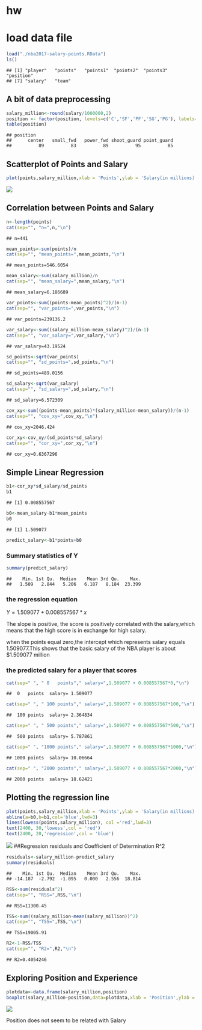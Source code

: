 hw
================

load data file
==============

``` r
load("./nba2017-salary-points.RData")
ls()
```

    ## [1] "player"   "points"   "points1"  "points2"  "points3"  "position"
    ## [7] "salary"   "team"

A bit of data preprocessing
---------------------------

``` r
salary_million<-round(salary/1000000,2)
position <- factor(position, levels=c('C','SF','PF','SG','PG'), labels=c( 'center','small_fwd','power_fwd','shoot_guard','point_guard'))
table(position)
```

    ## position
    ##      center   small_fwd   power_fwd shoot_guard point_guard 
    ##          89          83          89          95          85

Scatterplot of Points and Salary
--------------------------------

``` r
plot(points,salary_million,xlab = 'Points',ylab = 'Salary(in millions)',main = "Scatterplot of Points and Salary",cex=1,pch=19,col='coral')
```

![](hw01-first-last_files/figure-markdown_github-ascii_identifiers/unnamed-chunk-3-1.png)

Correlation between Points and Salary
-------------------------------------

``` r
n<-length(points)
cat(sep="", "n=",n,"\n")
```

    ## n=441

``` r
mean_points<-sum(points)/n
cat(sep="", "mean_points=",mean_points,"\n")
```

    ## mean_points=546.6054

``` r
mean_salary<-sum(salary_million)/n
cat(sep="", "mean_salary=",mean_salary,"\n")
```

    ## mean_salary=6.186689

``` r
var_points<-sum((points-mean_points)^2)/(n-1)
cat(sep="", "var_points=",var_points,"\n")
```

    ## var_points=239136.2

``` r
var_salary<-sum((salary_million-mean_salary)^2)/(n-1)
cat(sep="", "var_salary=",var_salary,"\n")
```

    ## var_salary=43.19524

``` r
sd_points<-sqrt(var_points)
cat(sep="", "sd_points=",sd_points,"\n")
```

    ## sd_points=489.0156

``` r
sd_salary<-sqrt(var_salary)
cat(sep="", "sd_salary=",sd_salary,"\n")
```

    ## sd_salary=6.572309

``` r
cov_xy<-sum((points-mean_points)*(salary_million-mean_salary))/(n-1)
cat(sep="", "cov_xy=",cov_xy,"\n")
```

    ## cov_xy=2046.424

``` r
cor_xy<-cov_xy/(sd_points*sd_salary)
cat(sep="", "cor_xy=",cor_xy,"\n")
```

    ## cor_xy=0.6367296

Simple Linear Regression
------------------------

``` r
b1<-cor_xy*sd_salary/sd_points
b1
```

    ## [1] 0.008557567

``` r
b0<-mean_salary-b1*mean_points
b0
```

    ## [1] 1.509077

``` r
predict_salary<-b1*points+b0
```

### Summary statistics of Y

``` r
summary(predict_salary)
```

    ##    Min. 1st Qu.  Median    Mean 3rd Qu.    Max. 
    ##   1.509   2.844   5.206   6.187   8.184  23.399

### the regression equation

*Y* = 1.509077 + 0.008557567 \* *x*

The slope is positive, the score is positively correlated with the salary,which means that the high score is in exchange for high salary.

when the points equal zero,the intercept which represents salary equals 1.509077.This shows that the basic salary of the NBA player is about $1.509077 million

### the predicted salary for a player that scores

``` r
cat(sep=" ", " 0   points"," salary=",1.509077 + 0.008557567*0,"\n")
```

    ##  0   points  salary= 1.509077

``` r
cat(sep=" ", " 100 points"," salary=",1.509077 + 0.008557567*100,"\n")
```

    ##  100 points  salary= 2.364834

``` r
cat(sep=" ", " 500 points"," salary=",1.509077 + 0.008557567*500,"\n")
```

    ##  500 points  salary= 5.787861

``` r
cat(sep=" ", "1000 points"," salary=",1.509077 + 0.008557567*1000,"\n")
```

    ## 1000 points  salary= 10.06664

``` r
cat(sep=" ", "2000 points"," salary=",1.509077 + 0.008557567*2000,"\n")
```

    ## 2000 points  salary= 18.62421

Plotting the regression line
----------------------------

``` r
plot(points,salary_million,xlab = 'Points',ylab = 'Salary(in millions)',main = "Scatterplot of Points and Salary",cex=1,pch=19)
abline(a=b0,b=b1,col='blue',lwd=3)
lines(lowess(points,salary_million), col ='red',lwd=3)
text(2400, 30,'lowess',col = 'red')
text(2400, 20,'regression',col = 'blue')
```

![](hw01-first-last_files/figure-markdown_github-ascii_identifiers/unnamed-chunk-8-1.png) \#\#Regression residuals and Coefficient of Determination R^2

``` r
residuals<-salary_million-predict_salary
summary(residuals)
```

    ##    Min. 1st Qu.  Median    Mean 3rd Qu.    Max. 
    ## -14.187  -2.792  -1.095   0.000   2.556  18.814

``` r
RSS<-sum(residuals^2)
cat(sep="", "RSS=",RSS,"\n")
```

    ## RSS=11300.45

``` r
TSS<-sum((salary_million-mean(salary_million))^2)
cat(sep="", "TSS=",TSS,"\n")
```

    ## TSS=19005.91

``` r
R2<-1-RSS/TSS
cat(sep="", "R2=",R2,"\n")
```

    ## R2=0.4054246

Exploring Position and Experience
---------------------------------

``` r
plotdata<-data.frame(salary_million,position)
boxplot(salary_million~position,data=plotdata,xlab = 'Position',ylab ='Salary(in millions)')
```

![](hw01-first-last_files/figure-markdown_github-ascii_identifiers/unnamed-chunk-13-1.png)

Position does not seem to be related with Salary

